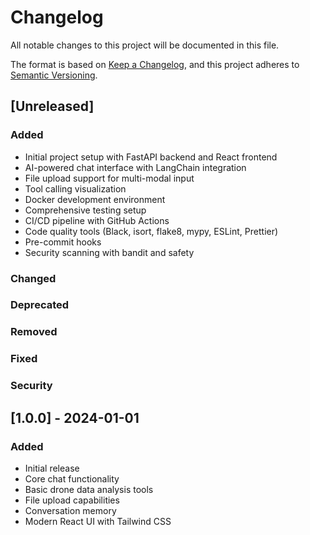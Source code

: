 # Changelog

All notable changes to this project will be documented in this file.

The format is based on [Keep a Changelog](https://keepachangelog.com/en/1.0.0/),
and this project adheres to [Semantic Versioning](https://semver.org/spec/v2.0.0.html).

## [Unreleased]

### Added

- Initial project setup with FastAPI backend and React frontend
- AI-powered chat interface with LangChain integration
- File upload support for multi-modal input
- Tool calling visualization
- Docker development environment
- Comprehensive testing setup
- CI/CD pipeline with GitHub Actions
- Code quality tools (Black, isort, flake8, mypy, ESLint, Prettier)
- Pre-commit hooks
- Security scanning with bandit and safety

### Changed

### Deprecated

### Removed

### Fixed

### Security

## [1.0.0] - 2024-01-01

### Added

- Initial release
- Core chat functionality
- Basic drone data analysis tools
- File upload capabilities
- Conversation memory
- Modern React UI with Tailwind CSS
